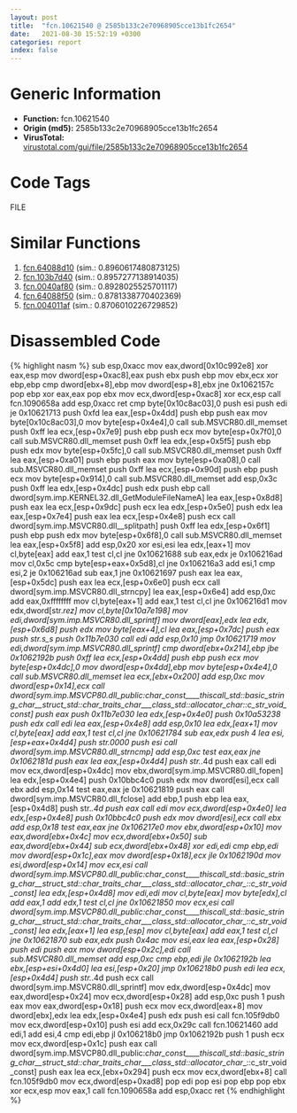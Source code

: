 ```yaml
---
layout: post
title:  "fcn.10621540 @ 2585b133c2e70968905cce13b1fc2654"
date:   2021-08-30 15:52:19 +0300
categories: report
index: false
---
```


# Generic Information
- **Function:** fcn.10621540
- **Origin (md5):** 2585b133c2e70968905cce13b1fc2654
- **VirusTotal:** [virustotal.com/gui/file/2585b133c2e70968905cce13b1fc2654][virustotal_ref]

# Code Tags
<span class="tag" id="FILE">FILE</span>


# Similar Functions

1. [fcn.64088d10][similar_1_ref] (sim.: 0.8960617480873125)
2. [fcn.103b7d40][similar_2_ref] (sim.: 0.8957277138914035)
3. [fcn.0040af80][similar_3_ref] (sim.: 0.8928025525701117)
4. [fcn.64088f50][similar_4_ref] (sim.: 0.8781338770402369)
5. [fcn.004011af][similar_5_ref] (sim.: 0.8706010226729852)


# Disassembled Code

{% highlight nasm %}
sub esp,0xacc
mov eax,dword[0x10c992e8]
xor eax,esp
mov dword[esp+0xac8],eax
push ebx
push ebp
mov ebx,ecx
xor ebp,ebp
cmp dword[ebx+8],ebp
mov dword[esp+8],ebx
jne 0x1062157c
pop ebp
xor eax,eax
pop ebx
mov ecx,dword[esp+0xac8]
xor ecx,esp
call fcn.1090658a
add esp,0xacc
ret
cmp byte[0x10c8ac03],0
push esi
push edi
je 0x10621713
push 0xfd
lea eax,[esp+0x4dd]
push ebp
push eax
mov byte[0x10c8ac03],0
mov byte[esp+0x4e4],0
call sub.MSVCR80.dll_memset
push 0xff
lea ecx,[esp+0x7e9]
push ebp
push ecx
mov byte[esp+0x7f0],0
call sub.MSVCR80.dll_memset
push 0xff
lea edx,[esp+0x5f5]
push ebp
push edx
mov byte[esp+0x5fc],0
call sub.MSVCR80.dll_memset
push 0xff
lea eax,[esp+0xa01]
push ebp
push eax
mov byte[esp+0xa08],0
call sub.MSVCR80.dll_memset
push 0xff
lea ecx,[esp+0x90d]
push ebp
push ecx
mov byte[esp+0x914],0
call sub.MSVCR80.dll_memset
add esp,0x3c
push 0xff
lea edx,[esp+0x4dc]
push edx
push ebp
call dword[sym.imp.KERNEL32.dll_GetModuleFileNameA]
lea eax,[esp+0x8d8]
push eax
lea ecx,[esp+0x9dc]
push ecx
lea edx,[esp+0x5e0]
push edx
lea eax,[esp+0x7e4]
push eax
lea ecx,[esp+0x4e8]
push ecx
call dword[sym.imp.MSVCR80.dll__splitpath]
push 0xff
lea edx,[esp+0x6f1]
push ebp
push edx
mov byte[esp+0x6f8],0
call sub.MSVCR80.dll_memset
lea eax,[esp+0x5f8]
add esp,0x20
xor esi,esi
lea edx,[eax+1]
mov cl,byte[eax]
add eax,1
test cl,cl
jne 0x10621688
sub eax,edx
je 0x106216ad
mov cl,0x5c
cmp byte[esp+eax+0x5d8],cl
jne 0x106216a3
add esi,1
cmp esi,2
je 0x106216ad
sub eax,1
jne 0x10621697
push eax
lea eax,[esp+0x5dc]
push eax
lea ecx,[esp+0x6e0]
push ecx
call dword[sym.imp.MSVCR80.dll_strncpy]
lea eax,[esp+0x6e4]
add esp,0xc
add eax,0xffffffff
mov cl,byte[eax+1]
add eax,1
test cl,cl
jne 0x106216d1
mov edx,dword[str._rez]
mov cl,byte[0x10a7e198]
mov edi,dword[sym.imp.MSVCR80.dll_sprintf]
mov dword[eax],edx
lea edx,[esp+0x6d8]
push edx
mov byte[eax+4],cl
lea eax,[esp+0x7dc]
push eax
push str._s_s
push 0x11b7e030
call edi
add esp,0x10
jmp 0x10621719
mov edi,dword[sym.imp.MSVCR80.dll_sprintf]
cmp dword[ebx+0x214],ebp
jbe 0x1062192b
push 0xff
lea ecx,[esp+0x4dd]
push ebp
push ecx
mov byte[esp+0x4dc],0
mov dword[esp+0x4dd],ebp
mov byte[esp+0x4e4],0
call sub.MSVCR80.dll_memset
lea ecx,[ebx+0x200]
add esp,0xc
mov dword[esp+0x14],ecx
call dword[sym.imp.MSVCP80.dll_public:_char_const____thiscall_std::basic_string_char__struct_std::char_traits_char___class_std::allocator_char__::c_str_void_const]
push eax
push 0x11b7e030
lea edx,[esp+0x4e0]
push 0x10a53238
push edx
call edi
lea eax,[esp+0x4e8]
add esp,0x10
lea edx,[eax+1]
mov cl,byte[eax]
add eax,1
test cl,cl
jne 0x10621784
sub eax,edx
push 4
lea esi,[esp+eax+0x4d4]
push str.0000
push esi
call dword[sym.imp.MSVCR80.dll_strncmp]
add esp,0xc
test eax,eax
jne 0x1062181d
push eax
lea eax,[esp+0x4d4]
push str._.4d
push eax
call edi
mov ecx,dword[esp+0x4dc]
mov ebx,dword[sym.imp.MSVCR80.dll_fopen]
lea edx,[esp+0x4e4]
push 0x10bbc4c0
push edx
mov dword[esi],ecx
call ebx
add esp,0x14
test eax,eax
je 0x10621819
push eax
call dword[sym.imp.MSVCR80.dll_fclose]
add ebp,1
push ebp
lea eax,[esp+0x4d8]
push str._.4d
push eax
call edi
mov ecx,dword[esp+0x4e0]
lea edx,[esp+0x4e8]
push 0x10bbc4c0
push edx
mov dword[esi],ecx
call ebx
add esp,0x18
test eax,eax
jne 0x106217e0
mov ebx,dword[esp+0x10]
mov eax,dword[ebx+0x4c]
mov ecx,dword[ebx+0x50]
sub eax,dword[ebx+0x44]
sub ecx,dword[ebx+0x48]
xor edi,edi
cmp ebp,edi
mov dword[esp+0x1c],eax
mov dword[esp+0x18],ecx
jle 0x1062190d
mov esi,dword[esp+0x14]
mov ecx,esi
call dword[sym.imp.MSVCP80.dll_public:_char_const____thiscall_std::basic_string_char__struct_std::char_traits_char___class_std::allocator_char__::c_str_void_const]
lea edx,[esp+0x4d8]
mov edi,edi
mov cl,byte[eax]
mov byte[edx],cl
add eax,1
add edx,1
test cl,cl
jne 0x10621850
mov ecx,esi
call dword[sym.imp.MSVCP80.dll_public:_char_const____thiscall_std::basic_string_char__struct_std::char_traits_char___class_std::allocator_char__::c_str_void_const]
lea edx,[eax+1]
lea esp,[esp]
mov cl,byte[eax]
add eax,1
test cl,cl
jne 0x10621870
sub eax,edx
push 0x4ac
mov esi,eax
lea eax,[esp+0x28]
push edi
push eax
mov dword[esp+0x2c],edi
call sub.MSVCR80.dll_memset
add esp,0xc
cmp ebp,edi
jle 0x1062192b
lea ebx,[esp+esi+0x4d0]
lea esi,[esp+0x20]
jmp 0x106218b0
push edi
lea ecx,[esp+0x4d4]
push str._.4d
push ecx
call dword[sym.imp.MSVCR80.dll_sprintf]
mov edx,dword[esp+0x4dc]
mov eax,dword[esp+0x24]
mov ecx,dword[esp+0x28]
add esp,0xc
push 1
push eax
mov eax,dword[esp+0x18]
push ecx
mov ecx,dword[eax+8]
mov dword[ebx],edx
lea edx,[esp+0x4e4]
push edx
push esi
call fcn.105f9db0
mov ecx,dword[esp+0x10]
push esi
add ecx,0x29c
call fcn.10621460
add edi,1
add esi,4
cmp edi,ebp
jl 0x106218b0
jmp 0x1062192b
push 1
push ecx
mov ecx,dword[esp+0x1c]
push eax
call dword[sym.imp.MSVCP80.dll_public:_char_const____thiscall_std::basic_string_char__struct_std::char_traits_char___class_std::allocator_char__::c_str_void_const]
push eax
lea ecx,[ebx+0x294]
push ecx
mov ecx,dword[ebx+8]
call fcn.105f9db0
mov ecx,dword[esp+0xad8]
pop edi
pop esi
pop ebp
pop ebx
xor ecx,esp
mov eax,1
call fcn.1090658a
add esp,0xacc
ret
{% endhighlight %}


[similar_1_ref]: /report/fcn.64088d10@07e4412910bcf0f5969ef64c44eecb2d
[similar_2_ref]: /report/fcn.103b7d40@2585b133c2e70968905cce13b1fc2654
[similar_3_ref]: /report/fcn.0040af80@0aa2d73a5300dff2412388945614b507
[similar_4_ref]: /report/fcn.64088f50@07e4412910bcf0f5969ef64c44eecb2d
[similar_5_ref]: /report/fcn.004011af@e0cc7cebcb82056439e2ac38557ff8fc
[virustotal_ref]: https://www.virustotal.com/gui/file/2585b133c2e70968905cce13b1fc2654